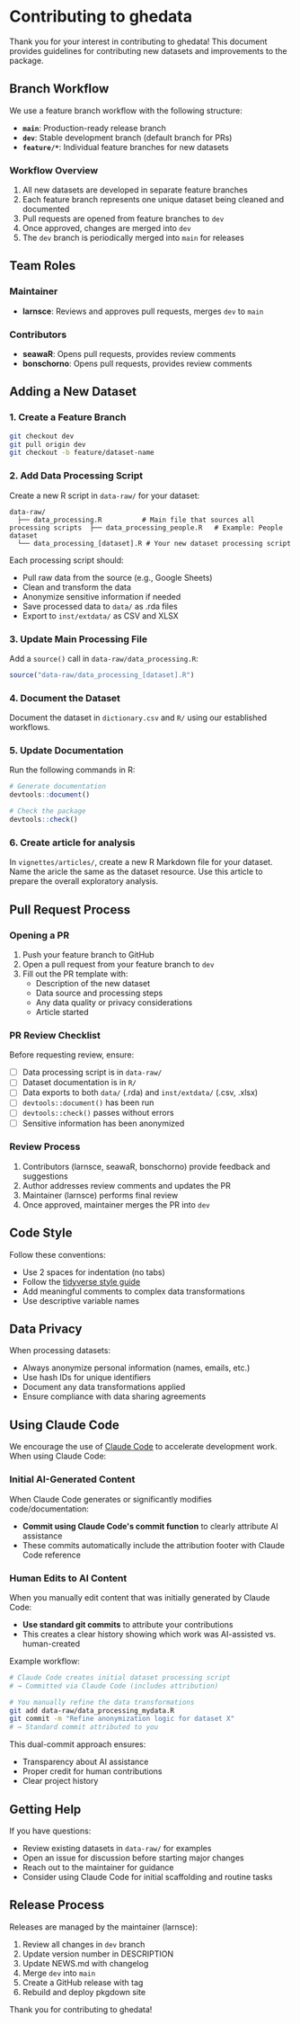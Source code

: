 # Contributing to ghedata

Thank you for your interest in contributing to ghedata! This document provides guidelines for contributing new datasets and improvements to the package.

## Branch Workflow

We use a feature branch workflow with the following structure:

- **`main`**: Production-ready release branch
- **`dev`**: Stable development branch (default branch for PRs)
- **`feature/*`**: Individual feature branches for new datasets

### Workflow Overview

1. All new datasets are developed in separate feature branches
2. Each feature branch represents one unique dataset being cleaned and documented
3. Pull requests are opened from feature branches to `dev`
4. Once approved, changes are merged into `dev`
5. The `dev` branch is periodically merged into `main` for releases

## Team Roles

### Maintainer

- **larnsce**: Reviews and approves pull requests, merges `dev` to `main`

### Contributors

- **seawaR**: Opens pull requests, provides review comments
- **bonschorno**: Opens pull requests, provides review comments

## Adding a New Dataset

### 1. Create a Feature Branch

```bash
git checkout dev
git pull origin dev
git checkout -b feature/dataset-name
```

### 2. Add Data Processing Script

Create a new R script in `data-raw/` for your dataset:

```
data-raw/
  ├── data_processing.R          # Main file that sources all processing scripts  ├── data_processing_people.R   # Example: People dataset
  └── data_processing_[dataset].R # Your new dataset processing script
```

Each processing script should:

- Pull raw data from the source (e.g., Google Sheets)
- Clean and transform the data
- Anonymize sensitive information if needed
- Save processed data to `data/` as .rda files
- Export to `inst/extdata/` as CSV and XLSX

### 3. Update Main Processing File

Add a `source()` call in `data-raw/data_processing.R`:

```r
source("data-raw/data_processing_[dataset].R")
```

### 4. Document the Dataset

Document the dataset in `dictionary.csv` and `R/` using our established workflows.

### 5. Update Documentation

Run the following commands in R:

```r
# Generate documentation
devtools::document()

# Check the package
devtools::check()
```

### 6. Create article for analysis

In `vignettes/articles/`, create a new R Markdown file for your dataset. Name the aricle the same as the dataset resource. Use this article to prepare the overall exploratory analysis. 

## Pull Request Process

### Opening a PR

1. Push your feature branch to GitHub
2. Open a pull request from your feature branch to `dev`
3. Fill out the PR template with:
   - Description of the new dataset
   - Data source and processing steps
   - Any data quality or privacy considerations
   - Article started

### PR Review Checklist

Before requesting review, ensure:

- [ ] Data processing script is in `data-raw/`
- [ ] Dataset documentation is in `R/`
- [ ] Data exports to both `data/` (.rda) and `inst/extdata/` (.csv, .xlsx)
- [ ] `devtools::document()` has been run
- [ ] `devtools::check()` passes without errors
- [ ] Sensitive information has been anonymized

### Review Process

1. Contributors (larnsce, seawaR, bonschorno) provide feedback and suggestions
2. Author addresses review comments and updates the PR
3. Maintainer (larnsce) performs final review
4. Once approved, maintainer merges the PR into `dev`

## Code Style

Follow these conventions:

- Use 2 spaces for indentation (no tabs)
- Follow the [tidyverse style guide](https://style.tidyverse.org/)
- Add meaningful comments to complex data transformations
- Use descriptive variable names

## Data Privacy

When processing datasets:

- Always anonymize personal information (names, emails, etc.)
- Use hash IDs for unique identifiers
- Document any data transformations applied
- Ensure compliance with data sharing agreements

## Using Claude Code

We encourage the use of [Claude Code](https://claude.com/claude-code) to accelerate development work. When using Claude Code:

### Initial AI-Generated Content

When Claude Code generates or significantly modifies code/documentation:
- **Commit using Claude Code's commit function** to clearly attribute AI assistance
- These commits automatically include the attribution footer with Claude Code reference

### Human Edits to AI Content

When you manually edit content that was initially generated by Claude Code:
- **Use standard git commits** to attribute your contributions
- This creates a clear history showing which work was AI-assisted vs. human-created

Example workflow:
```bash
# Claude Code creates initial dataset processing script
# → Committed via Claude Code (includes attribution)

# You manually refine the data transformations
git add data-raw/data_processing_mydata.R
git commit -m "Refine anonymization logic for dataset X"
# → Standard commit attributed to you
```

This dual-commit approach ensures:
- Transparency about AI assistance
- Proper credit for human contributions
- Clear project history

## Getting Help

If you have questions:

- Review existing datasets in `data-raw/` for examples
- Open an issue for discussion before starting major changes
- Reach out to the maintainer for guidance
- Consider using Claude Code for initial scaffolding and routine tasks

## Release Process

Releases are managed by the maintainer (larnsce):

1. Review all changes in `dev` branch
2. Update version number in DESCRIPTION
3. Update NEWS.md with changelog
4. Merge `dev` into `main`
5. Create a GitHub release with tag
6. Rebuild and deploy pkgdown site

Thank you for contributing to ghedata!
